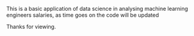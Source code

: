 This is a basic application of data science in analysing machine learning engineers salaries, as time goes on the code will be updated

Thanks for viewing.
